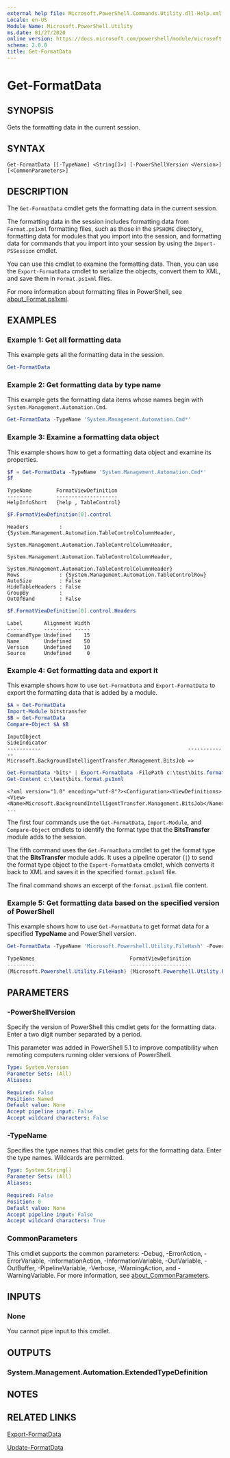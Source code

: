 ```yaml
---
external help file: Microsoft.PowerShell.Commands.Utility.dll-Help.xml
Locale: en-US
Module Name: Microsoft.PowerShell.Utility
ms.date: 01/27/2020
online version: https://docs.microsoft.com/powershell/module/microsoft.powershell.utility/get-formatdata?view=powershell-7.3&WT.mc_id=ps-gethelp
schema: 2.0.0
title: Get-FormatData
---
```

# Get-FormatData

## SYNOPSIS
Gets the formatting data in the current session.

## SYNTAX

```
Get-FormatData [[-TypeName] <String[]>] [-PowerShellVersion <Version>] [<CommonParameters>]
```

## DESCRIPTION

The `Get-FormatData` cmdlet gets the formatting data in the current session.

The formatting data in the session includes formatting data from `Format.ps1xml` formatting files,
such as those in the `$PSHOME` directory, formatting data for modules that you import into the
session, and formatting data for commands that you import into your session by using the
`Import-PSSession` cmdlet.

You can use this cmdlet to examine the formatting data. Then, you can use the `Export-FormatData`
cmdlet to serialize the objects, convert them to XML, and save them in `Format.ps1xml` files.

For more information about formatting files in PowerShell, see
[about_Format.ps1xml](../Microsoft.PowerShell.Core/About/about_Format.ps1xml.md).

## EXAMPLES

### Example 1: Get all formatting data

This example gets all the formatting data in the session.

```powershell
Get-FormatData
```

### Example 2: Get formatting data by type name

This example gets the formatting data items whose names begin with
`System.Management.Automation.Cmd`.

```powershell
Get-FormatData -TypeName 'System.Management.Automation.Cmd*'
```

### Example 3: Examine a formatting data object

This example shows how to get a formatting data object and examine its properties.

```powershell
$F = Get-FormatData -TypeName 'System.Management.Automation.Cmd*'
$F
```

```Output
TypeName        FormatViewDefinition
--------        --------------------
HelpInfoShort   {help , TableControl}
```

```powershell
$F.FormatViewDefinition[0].control
```

```Output
Headers          : {System.Management.Automation.TableControlColumnHeader,
                   System.Management.Automation.TableControlColumnHeader,
                   System.Management.Automation.TableControlColumnHeader,
                   System.Management.Automation.TableControlColumnHeader}
Rows             : {System.Management.Automation.TableControlRow}
AutoSize         : False
HideTableHeaders : False
GroupBy          :
OutOfBand        : False
```

```powershell
$F.FormatViewDefinition[0].control.Headers
```

```Output
Label       Alignment Width
-----       --------- -----
CommandType Undefined    15
Name        Undefined    50
Version     Undefined    10
Source      Undefined     0
```

### Example 4: Get formatting data and export it

This example shows how to use `Get-FormatData` and `Export-FormatData` to export the formatting
data that is added by a module.

```powershell
$A = Get-FormatData
Import-Module bitstransfer
$B = Get-FormatData
Compare-Object $A $B
```

```Output
InputObject                                                SideIndicator
-----------                                                -------------
Microsoft.BackgroundIntelligentTransfer.Management.BitsJob =>
```

```powershell
Get-FormatData *bits* | Export-FormatData -FilePath c:\test\bits.format.ps1xml
Get-Content c:\test\bits.format.ps1xml
```

```Output
<?xml version="1.0" encoding="utf-8"?><Configuration><ViewDefinitions>
<View><Name>Microsoft.BackgroundIntelligentTransfer.Management.BitsJob</Name>
...
```

The first four commands use the `Get-FormatData`, `Import-Module`, and `Compare-Object` cmdlets to
identify the format type that the **BitsTransfer** module adds to the session.

The fifth command uses the `Get-FormatData` cmdlet to get the format type that the **BitsTransfer**
module adds. It uses a pipeline operator (`|`) to send the format type object to the
`Export-FormatData` cmdlet, which converts it back to XML and saves it in the specified
`format.ps1xml` file.

The final command shows an excerpt of the `format.ps1xml` file content.

### Example 5: Get formatting data based on the specified version of PowerShell

This example shows how to use `Get-FormatData` to get format data for a specified **TypeName** and
PowerShell version.

```powershell
Get-FormatData -TypeName 'Microsoft.Powershell.Utility.FileHash' -PowerShellVersion $PSVersionTable.PSVersion

TypeNames                               FormatViewDefinition
---------                               --------------------
{Microsoft.Powershell.Utility.FileHash} {Microsoft.Powershell.Utility.FileHash}
```

## PARAMETERS

### -PowerShellVersion

Specify the version of PowerShell this cmdlet gets for the formatting data. Enter a two digit number
separated by a period.

This parameter was added in PowerShell 5.1 to improve compatibility when remoting computers running
older versions of PowerShell.

```yaml
Type: System.Version
Parameter Sets: (All)
Aliases:

Required: False
Position: Named
Default value: None
Accept pipeline input: False
Accept wildcard characters: False
```

### -TypeName

Specifies the type names that this cmdlet gets for the formatting data.
Enter the type names.
Wildcards are permitted.

```yaml
Type: System.String[]
Parameter Sets: (All)
Aliases:

Required: False
Position: 0
Default value: None
Accept pipeline input: False
Accept wildcard characters: True
```

### CommonParameters

This cmdlet supports the common parameters: -Debug, -ErrorAction, -ErrorVariable,
-InformationAction, -InformationVariable, -OutVariable, -OutBuffer, -PipelineVariable, -Verbose,
-WarningAction, and -WarningVariable. For more information, see
[about_CommonParameters](https://go.microsoft.com/fwlink/?LinkID=113216).

## INPUTS

### None

You cannot pipe input to this cmdlet.

## OUTPUTS

### System.Management.Automation.ExtendedTypeDefinition

## NOTES

## RELATED LINKS

[Export-FormatData](Export-FormatData.md)

[Update-FormatData](Update-FormatData.md)

